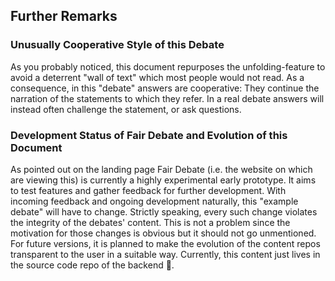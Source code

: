 ## Further Remarks

### Unusually Cooperative Style of this Debate

As you probably noticed, this document repurposes the unfolding-feature to avoid a deterrent "wall of text" which most people would not read. As a consequence, in this "debate" answers are cooperative: They continue the narration of the statements to which they refer. In a real debate answers will instead often challenge the statement, or ask questions.

### Development Status of Fair Debate and Evolution of this Document

As pointed out on the landing page Fair Debate (i.e. the website on which are viewing this) is currently a highly experimental early prototype. It aims to test features and gather feedback for further development. With incoming feedback and ongoing development naturally, this "example debate" will have to change. Strictly speaking, every such change violates the integrity of the debates' content. This is not a problem since the motivation for those changes is obvious but it should not go unmentioned. For future versions, it is planned to make the evolution of the content repos transparent to the user in a suitable way. Currently, this content just lives in the source code repo of the backend 🤷.
